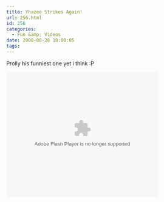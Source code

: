 ```yaml
---
title: Yhazee Strikes Again!
url: 256.html
id: 256
categories:
  - Fun &amp; Videos
date: 2008-08-28 10:00:05
tags:
---
```


Prolly his funniest one yet i think :P&nbsp;
<!-- more -->
<embed width="400" height="328" src="https://static.escapistmagazine.com/media/global/movies/player/FlowPlayerDark.swf?config=%7Bembedded%3Atrue%2CplayList%3A%5B+%7B+%27url%27%3A203%2C%27linkUrl%27%3A%27http%3A%2F%2Fwww.escapistmagazine.com%2Fvideos%2Fview%2Fzero-punctuation%2F203-Braid%27%2C%27linkWindow%27%3A%27_top%27%2C%27name%27%3A%27Braid%27+%7D+%5D%2CsplashImageFile%3A%27http%3A%2F%2Fwww.escapistmagazine.com%2Fglobal%2Fcastfire%2Fsplash%2F203.jpg%27%2CshowVolumeSlider%3Atrue%2CinitialScale%3A%27fit%27%2Cloop%3Afalse%2CautoPlay%3Afalse%2CautoBuffering%3Afalse%2CusePlayOverlay%3Afalse%2CautoRewind%3Atrue%2CbufferLength%3A15%2CmenuItems%3A%5Bfalse%2Cfalse%2Cfalse%2Cfalse%2Ctrue%2Ctrue%5D%7D" allowfullscreen="true" allowscriptaccess="always" quality="high" bgcolor="#333333" type="application/x-shockwave-flash" pluginspage="https://www.adobe.com/go/getflashplayer"></embed>